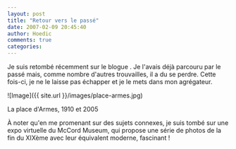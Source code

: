 ```yaml
---
layout: post
title: "Retour vers le passé"
date: 2007-02-09 20:45:40
author: Hoedic
comments: true
categories: 
---
```



Je suis retombé récemment sur le blogue . Je l'avais déjà parcouru par le passé mais, comme nombre d'autres trouvailles, il a du se perdre. Cette fois-ci, je ne le laisse pas échapper et je le mets dans mon agrégateur.

![Image]({{ site.url }}/images/place-armes.jpg)
<div class="photoattrib">La place d'Armes, 1910 et 2005</div>



À noter qu'en me promenant sur des sujets connexes, je suis tombé sur une expo virtuelle du McCord Museum,  qui propose une série de photos de la fin du XIXème avec leur équivalent moderne, fascinant !
